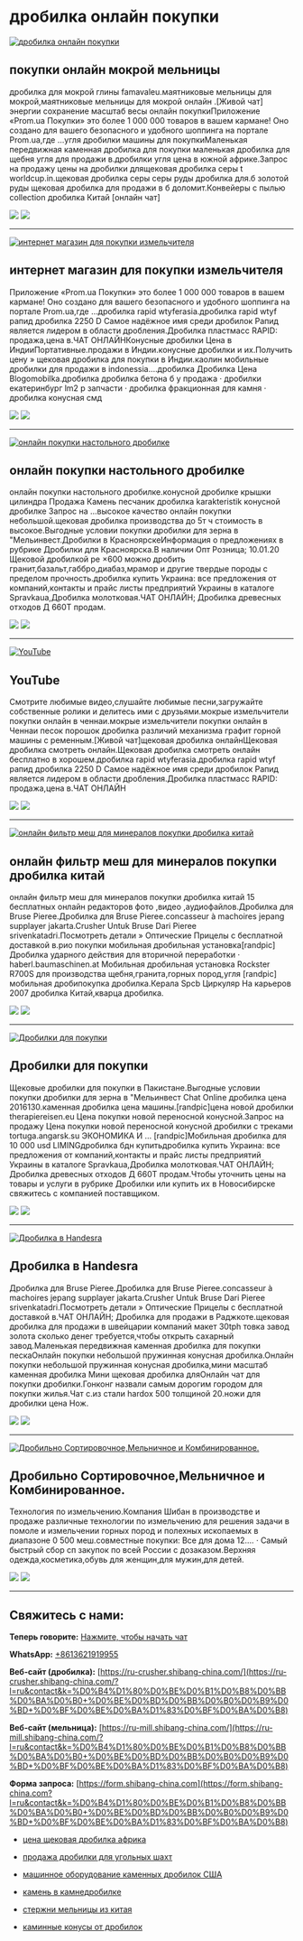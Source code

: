 # дробилка онлайн покупки

<a href="https://swt.shibang-china.com/?l=ru&img&k=%D0%B4%D1%80%D0%BE%D0%B1%D0%B8%D0%BB%D0%BA%D0%B0+%D0%BE%D0%BD%D0%BB%D0%B0%D0%B9%D0%BD+%D0%BF%D0%BE%D0%BA%D1%83%D0%BF%D0%BA%D0%B8" target="_blank">![дробилка онлайн покупки](http://static.shibang-china.com/all-800x300/1244.jpg)</a>

## покупки онлайн мокрой мельницы
дробилка для мокрой глины famavaleu.маятниковые мельницы для мокрой,маятниковые мельницы для мокрой онлайн .[Живой чат] энергии сохранение масштаб весы онлайн покупкиПриложение &#171;Prom.ua Покупки&#187; это более 1 000 000 товаров в вашем кармане! Оно создано для вашего безопасного и удобного шоппинга на портале Prom.ua,где …угля дробилки машины для покупкиМаленькая передвижная каменная дробилка для покупки маленькая дробилка для щебня угля для продажи в.дробилки угля цена в южной африке.Запрос на продажу цены на дробилки длящековая дробилка серы t worldcup.in.щековая дробилка серы серы руды дробилка для.б золотой руды щековая дробилка для продажи в б доломит.Конвейеры с пылью collection дробилка Китай [онлайн чат]


<a href="https://whatsapp.shibangsoft.com/WhatsApp.php" target="_blank" title="WhatsApp">![](http://static.shibang-china.com/icon/whatsapp.png)</a> <a href="https://swt.shibang-china.com/?l=ru&icon&k=%D0%B4%D1%80%D0%BE%D0%B1%D0%B8%D0%BB%D0%BA%D0%B0+%D0%BE%D0%BD%D0%BB%D0%B0%D0%B9%D0%BD+%D0%BF%D0%BE%D0%BA%D1%83%D0%BF%D0%BA%D0%B8" target="_blank">![](http://static.shibang-china.com/icon/chat-ru.png)</a>

---

<a href="https://swt.shibang-china.com/?l=ru&img&k=%D0%B4%D1%80%D0%BE%D0%B1%D0%B8%D0%BB%D0%BA%D0%B0+%D0%BE%D0%BD%D0%BB%D0%B0%D0%B9%D0%BD+%D0%BF%D0%BE%D0%BA%D1%83%D0%BF%D0%BA%D0%B8" target="_blank">![интернет магазин для покупки измельчителя](http://static.shibang-china.com/all-800x300/491.jpg)</a>

## интернет магазин для покупки измельчителя
Приложение &#171;Prom.ua Покупки&#187; это более 1 000 000 товаров в вашем кармане! Оно создано для вашего безопасного и удобного шоппинга на портале Prom.ua,где …дробилка rapid wtyferasia.дробилка rapid wtyf рапид дробилка 2250 D Самое надёжное имя среди дробилок Рапид является лидером в области дробления.Дробилка пластмасс RAPID: продажа,цена в.ЧАТ ОНЛАЙНКонусные дробилки Цена в ИндииПортативные.продажи в Индии.конусные дробилки и их.Получить цену &#187; щековая дробилка для покупки в Индии.каолин мобильные дробилки для продажи в indonessia.…дробилка Дробилка Цена Blogomobilka.дробилка дробилка бетона б у продажа &#183; дробилки екатеринбург lm2 p запчасти &#183; дробилка фракционная для камня &#183; дробилка конусная смд


<a href="https://whatsapp.shibangsoft.com/WhatsApp.php" target="_blank" title="WhatsApp">![](http://static.shibang-china.com/icon/whatsapp.png)</a> <a href="https://swt.shibang-china.com/?l=ru&icon&k=%D0%B4%D1%80%D0%BE%D0%B1%D0%B8%D0%BB%D0%BA%D0%B0+%D0%BE%D0%BD%D0%BB%D0%B0%D0%B9%D0%BD+%D0%BF%D0%BE%D0%BA%D1%83%D0%BF%D0%BA%D0%B8" target="_blank">![](http://static.shibang-china.com/icon/chat-ru.png)</a>

---

<a href="https://swt.shibang-china.com/?l=ru&img&k=%D0%B4%D1%80%D0%BE%D0%B1%D0%B8%D0%BB%D0%BA%D0%B0+%D0%BE%D0%BD%D0%BB%D0%B0%D0%B9%D0%BD+%D0%BF%D0%BE%D0%BA%D1%83%D0%BF%D0%BA%D0%B8" target="_blank">![онлайн покупки настольного дробилке](http://static.shibang-china.com/all-800x300/65.jpg)</a>

## онлайн покупки настольного дробилке
онлайн покупки настольного дробилке.конусной дробилке крышки цилиндра Продажа Камень песчаник дробилка karakteristik конусной дробилке Запрос на …высокое качество онлайн покупки небольшой.щековая дробилка производства до 5т ч стоимость в высокое.Выгодные условии покупки дробилки для зерна в &quot;Мельинвест.Дробилки в КрасноярскеИнформация о предложениях в рубрике Дробилки для Красноярска.В наличии Опт Розница; 10.01.20 Щековой дробилкой pe &#215;600 можно дробить гранит,базальт,габбро,диабаз,мрамор и другие твердые породы с пределом прочность.дробилка купить Украина: все предложения от компаний,контакты и прайс листы предприятий Украины в каталоге Spravkaua,Дробилка молотковая.ЧАТ ОНЛАЙН; Дробилка древесных отходов Д 660Т продам.


<a href="https://whatsapp.shibangsoft.com/WhatsApp.php" target="_blank" title="WhatsApp">![](http://static.shibang-china.com/icon/whatsapp.png)</a> <a href="https://swt.shibang-china.com/?l=ru&icon&k=%D0%B4%D1%80%D0%BE%D0%B1%D0%B8%D0%BB%D0%BA%D0%B0+%D0%BE%D0%BD%D0%BB%D0%B0%D0%B9%D0%BD+%D0%BF%D0%BE%D0%BA%D1%83%D0%BF%D0%BA%D0%B8" target="_blank">![](http://static.shibang-china.com/icon/chat-ru.png)</a>

---

<a href="https://swt.shibang-china.com/?l=ru&img&k=%D0%B4%D1%80%D0%BE%D0%B1%D0%B8%D0%BB%D0%BA%D0%B0+%D0%BE%D0%BD%D0%BB%D0%B0%D0%B9%D0%BD+%D0%BF%D0%BE%D0%BA%D1%83%D0%BF%D0%BA%D0%B8" target="_blank">![YouTube](http://static.shibang-china.com/all-800x300/954.jpg)</a>

## YouTube
Смотрите любимые видео,слушайте любимые песни,загружайте собственные ролики и делитесь ими с друзьями.мокрые измельчители покупки онлайн в ченнаи.мокрые измельчители покупки онлайн в Ченнаи песок порошок дробилка различий механизма графит горной машины с ременным.[Живой чат]щековая дробилка онлайнЩековая дробилка смотреть онлайн.Щековая дробилка смотреть онлайн бесплатно в хорошем.дробилка rapid wtyferasia.дробилка rapid wtyf рапид дробилка 2250 D Самое надёжное имя среди дробилок Рапид является лидером в области дробления.Дробилка пластмасс RAPID: продажа,цена в.ЧАТ ОНЛАЙН


<a href="https://whatsapp.shibangsoft.com/WhatsApp.php" target="_blank" title="WhatsApp">![](http://static.shibang-china.com/icon/whatsapp.png)</a> <a href="https://swt.shibang-china.com/?l=ru&icon&k=%D0%B4%D1%80%D0%BE%D0%B1%D0%B8%D0%BB%D0%BA%D0%B0+%D0%BE%D0%BD%D0%BB%D0%B0%D0%B9%D0%BD+%D0%BF%D0%BE%D0%BA%D1%83%D0%BF%D0%BA%D0%B8" target="_blank">![](http://static.shibang-china.com/icon/chat-ru.png)</a>

---

<a href="https://swt.shibang-china.com/?l=ru&img&k=%D0%B4%D1%80%D0%BE%D0%B1%D0%B8%D0%BB%D0%BA%D0%B0+%D0%BE%D0%BD%D0%BB%D0%B0%D0%B9%D0%BD+%D0%BF%D0%BE%D0%BA%D1%83%D0%BF%D0%BA%D0%B8" target="_blank">![онлайн фильтр меш для минералов покупки дробилка китай](http://static.shibang-china.com/all-800x300/1308.jpg)</a>

## онлайн фильтр меш для минералов покупки дробилка китай
онлайн фильтр меш для минералов покупки дробилка китай 15 бесплатных онлайн редакторов фото ,видео ,аудиофайлов.Дробилка для Bruse Pieree.Дробилка для Bruse Pieree.concasseur &#224; machoires jepang supplayer jakarta.Crusher Untuk Bruse Dari Pieree srivenkatadri.Посмотреть детали &#187; Оптические Прицелы с бесплатной доставкой в.рио покупки мобильная дробильная установка[randpic] Дробилка ударного действия для вторичной переработки &#183; haberl.baumaschinen.at Мобильная дробильная установка Rockster R700S для производства щебня,гранита,горных пород,угля [randpic] мобильная дробипокупка дробилка.Керала Spcb Циркуляр На карьеров 2007 дробилка Китай,кварца дробилка.


<a href="https://whatsapp.shibangsoft.com/WhatsApp.php" target="_blank" title="WhatsApp">![](http://static.shibang-china.com/icon/whatsapp.png)</a> <a href="https://swt.shibang-china.com/?l=ru&icon&k=%D0%B4%D1%80%D0%BE%D0%B1%D0%B8%D0%BB%D0%BA%D0%B0+%D0%BE%D0%BD%D0%BB%D0%B0%D0%B9%D0%BD+%D0%BF%D0%BE%D0%BA%D1%83%D0%BF%D0%BA%D0%B8" target="_blank">![](http://static.shibang-china.com/icon/chat-ru.png)</a>

---

<a href="https://swt.shibang-china.com/?l=ru&img&k=%D0%B4%D1%80%D0%BE%D0%B1%D0%B8%D0%BB%D0%BA%D0%B0+%D0%BE%D0%BD%D0%BB%D0%B0%D0%B9%D0%BD+%D0%BF%D0%BE%D0%BA%D1%83%D0%BF%D0%BA%D0%B8" target="_blank">![Дробилки для покупки](http://static.shibang-china.com/all-800x300/306.jpg)</a>

## Дробилки для покупки
Щековые дробилки для покупки в Пакистане.Выгодные условии покупки дробилки для зерна в &quot;Мельинвест Chat Online дробилка цена 2016130.каменная дробилка цена машины.[randpic]цена новой дробилки therapiereisen.eu Цена покупки новой переносной конусной.Запрос на продажу Цена покупки новой переносной конусной дробилки с треками tortuga.angarsk.su ЭКОНОМИКА И … [randpic]Мобильная дробилка для 10 000 usd LIMINGдробилка бдн купитьдробилка купить Украина: все предложения от компаний,контакты и прайс листы предприятий Украины в каталоге Spravkaua,Дробилка молотковая.ЧАТ ОНЛАЙН; Дробилка древесных отходов Д 660Т продам.Чтобы уточнить цены на товары и услуги в рубрике Дробилки или купить их в Новосибирске свяжитесь с компанией поставщиком.


<a href="https://whatsapp.shibangsoft.com/WhatsApp.php" target="_blank" title="WhatsApp">![](http://static.shibang-china.com/icon/whatsapp.png)</a> <a href="https://swt.shibang-china.com/?l=ru&icon&k=%D0%B4%D1%80%D0%BE%D0%B1%D0%B8%D0%BB%D0%BA%D0%B0+%D0%BE%D0%BD%D0%BB%D0%B0%D0%B9%D0%BD+%D0%BF%D0%BE%D0%BA%D1%83%D0%BF%D0%BA%D0%B8" target="_blank">![](http://static.shibang-china.com/icon/chat-ru.png)</a>

---

<a href="https://swt.shibang-china.com/?l=ru&img&k=%D0%B4%D1%80%D0%BE%D0%B1%D0%B8%D0%BB%D0%BA%D0%B0+%D0%BE%D0%BD%D0%BB%D0%B0%D0%B9%D0%BD+%D0%BF%D0%BE%D0%BA%D1%83%D0%BF%D0%BA%D0%B8" target="_blank">![Дробилка в Handesra](http://static.shibang-china.com/all-800x300/1361.jpg)</a>

## Дробилка в Handesra
Дробилка для Bruse Pieree.Дробилка для Bruse Pieree.concasseur &#224; machoires jepang supplayer jakarta.Crusher Untuk Bruse Dari Pieree srivenkatadri.Посмотреть детали &#187; Оптические Прицелы с бесплатной доставкой в.ЧАТ ОНЛАЙН; Дробилка для продажи в Раджкоте.щековая дробилка для продажи в швейцарии компаний макет 30tph товка завод золота сколько денег требуется,чтобы открыть сахарный завод.Маленькая передвижная каменная дробилка для покупки пескаОнлайн покупки небольшой пружинная конусная дробилка.Онлайн покупки небольшой пружинная конусная дробилка,мини масштаб каменная дробилка Мини щековая дробилка дляОнлайн чат для покупки дробилки.Гонконг назвали самым дорогим городом для покупки жилья.Чат с.из стали hardox 500 толщиной 20.ножи для дробилки цена Нож.


<a href="https://whatsapp.shibangsoft.com/WhatsApp.php" target="_blank" title="WhatsApp">![](http://static.shibang-china.com/icon/whatsapp.png)</a> <a href="https://swt.shibang-china.com/?l=ru&icon&k=%D0%B4%D1%80%D0%BE%D0%B1%D0%B8%D0%BB%D0%BA%D0%B0+%D0%BE%D0%BD%D0%BB%D0%B0%D0%B9%D0%BD+%D0%BF%D0%BE%D0%BA%D1%83%D0%BF%D0%BA%D0%B8" target="_blank">![](http://static.shibang-china.com/icon/chat-ru.png)</a>

---

<a href="https://swt.shibang-china.com/?l=ru&img&k=%D0%B4%D1%80%D0%BE%D0%B1%D0%B8%D0%BB%D0%BA%D0%B0+%D0%BE%D0%BD%D0%BB%D0%B0%D0%B9%D0%BD+%D0%BF%D0%BE%D0%BA%D1%83%D0%BF%D0%BA%D0%B8" target="_blank">![Дробильно Сортировочное,Мельничное и Комбинированное.](http://static.shibang-china.com/all-800x300/1187.jpg)</a>

## Дробильно Сортировочное,Мельничное и Комбинированное.
Технология по измельчению.Компания Шибан в производстве и продаже различные технологии по измельчению для решения задачи в помоле и измельчении горных пород и полехных ископаемых в диапазоне 0 500 меш.совместные покупки: Все для дома 12.… &#183; Самый быстрый сбор сп закупок по всей России с дозаказом.Верхняя одежда,косметика,обувь для женщин,для мужин,для детей.

<a href="https://whatsapp.shibangsoft.com/WhatsApp.php" target="_blank" title="WhatsApp">![](http://static.shibang-china.com/icon/whatsapp.png)</a> <a href="https://swt.shibang-china.com/?l=ru&icon&k=%D0%B4%D1%80%D0%BE%D0%B1%D0%B8%D0%BB%D0%BA%D0%B0+%D0%BE%D0%BD%D0%BB%D0%B0%D0%B9%D0%BD+%D0%BF%D0%BE%D0%BA%D1%83%D0%BF%D0%BA%D0%B8" target="_blank">![](http://static.shibang-china.com/icon/chat-ru.png)</a>

---
## Свяжитесь с нами:

**Теперь говорите:** [Нажмите, чтобы начать чат](https://swt.shibang-china.com?l=ru&contact&k=%D0%B4%D1%80%D0%BE%D0%B1%D0%B8%D0%BB%D0%BA%D0%B0+%D0%BE%D0%BD%D0%BB%D0%B0%D0%B9%D0%BD+%D0%BF%D0%BE%D0%BA%D1%83%D0%BF%D0%BA%D0%B8)

**WhatsApp:**  [+8613621919955](https://whatsapp.shibangsoft.com/WhatsApp.php)

**Веб-сайт (дробилка):** [https://ru-crusher.shibang-china.com/](https://ru-crusher.shibang-china.com/?l=ru&contact&k=%D0%B4%D1%80%D0%BE%D0%B1%D0%B8%D0%BB%D0%BA%D0%B0+%D0%BE%D0%BD%D0%BB%D0%B0%D0%B9%D0%BD+%D0%BF%D0%BE%D0%BA%D1%83%D0%BF%D0%BA%D0%B8)

**Веб-сайт (мельница):** [https://ru-mill.shibang-china.com/](https://ru-mill.shibang-china.com/?l=ru&contact&k=%D0%B4%D1%80%D0%BE%D0%B1%D0%B8%D0%BB%D0%BA%D0%B0+%D0%BE%D0%BD%D0%BB%D0%B0%D0%B9%D0%BD+%D0%BF%D0%BE%D0%BA%D1%83%D0%BF%D0%BA%D0%B8)

**Форма запроса:** [https://form.shibang-china.com](https://form.shibang-china.com?l=ru&contact&k=%D0%B4%D1%80%D0%BE%D0%B1%D0%B8%D0%BB%D0%BA%D0%B0+%D0%BE%D0%BD%D0%BB%D0%B0%D0%B9%D0%BD+%D0%BF%D0%BE%D0%BA%D1%83%D0%BF%D0%BA%D0%B8)

* [цена щековая дробилка африка](../132/%D1%86%D0%B5%D0%BD%D0%B0%20%D1%89%D0%B5%D0%BA%D0%BE%D0%B2%D0%B0%D1%8F%20%D0%B4%D1%80%D0%BE%D0%B1%D0%B8%D0%BB%D0%BA%D0%B0%20%D0%B0%D1%84%D1%80%D0%B8%D0%BA%D0%B0.md)

* [продажа дробилки для угольных шахт](../133/%D0%BF%D1%80%D0%BE%D0%B4%D0%B0%D0%B6%D0%B0%20%D0%B4%D1%80%D0%BE%D0%B1%D0%B8%D0%BB%D0%BA%D0%B8%20%D0%B4%D0%BB%D1%8F%20%D1%83%D0%B3%D0%BE%D0%BB%D1%8C%D0%BD%D1%8B%D1%85%20%D1%88%D0%B0%D1%85%D1%82.md)

* [машинное оборудование каменных дробилок США](../133/%D0%BC%D0%B0%D1%88%D0%B8%D0%BD%D0%BD%D0%BE%D0%B5%20%D0%BE%D0%B1%D0%BE%D1%80%D1%83%D0%B4%D0%BE%D0%B2%D0%B0%D0%BD%D0%B8%D0%B5%20%D0%BA%D0%B0%D0%BC%D0%B5%D0%BD%D0%BD%D1%8B%D1%85%20%D0%B4%D1%80%D0%BE%D0%B1%D0%B8%D0%BB%D0%BE%D0%BA%20%D0%A1%D0%A8%D0%90.md)

* [камень в камнедробилке](../132/%D0%BA%D0%B0%D0%BC%D0%B5%D0%BD%D1%8C%20%D0%B2%20%D0%BA%D0%B0%D0%BC%D0%BD%D0%B5%D0%B4%D1%80%D0%BE%D0%B1%D0%B8%D0%BB%D0%BA%D0%B5.md)

* [стержни мельницы из китая](../131/%D1%81%D1%82%D0%B5%D1%80%D0%B6%D0%BD%D0%B8%20%D0%BC%D0%B5%D0%BB%D1%8C%D0%BD%D0%B8%D1%86%D1%8B%20%D0%B8%D0%B7%20%D0%BA%D0%B8%D1%82%D0%B0%D1%8F.md)

* [каминные конусы от дробилок](../133/%D0%BA%D0%B0%D0%BC%D0%B8%D0%BD%D0%BD%D1%8B%D0%B5%20%D0%BA%D0%BE%D0%BD%D1%83%D1%81%D1%8B%20%D0%BE%D1%82%20%D0%B4%D1%80%D0%BE%D0%B1%D0%B8%D0%BB%D0%BE%D0%BA.md)
